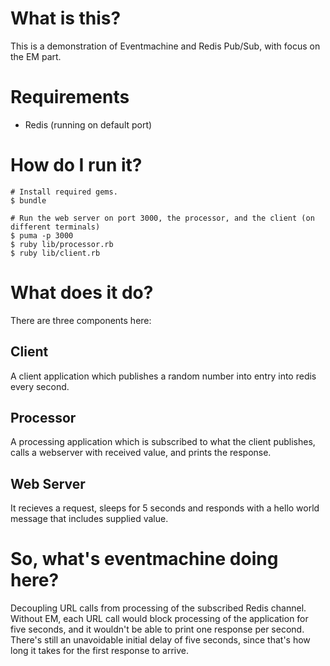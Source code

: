 # What is this?

This is a demonstration of Eventmachine and Redis Pub/Sub, with focus on the EM part.

# Requirements

*  Redis (running on default port)

# How do I run it?

    # Install required gems.
    $ bundle

    # Run the web server on port 3000, the processor, and the client (on different terminals)
    $ puma -p 3000
    $ ruby lib/processor.rb
    $ ruby lib/client.rb

# What does it do?

There are three components here:

## Client

A client application which publishes a random number into entry into redis every second.

## Processor

A processing application which is subscribed to what the client publishes, calls a webserver with received value, and
prints the response.

## Web Server

It recieves a request, sleeps for 5 seconds and responds with a hello world message that includes supplied value.

# So, what's eventmachine doing here?

Decoupling URL calls from processing of the subscribed Redis channel. Without EM, each URL call would block processing
of the application for five seconds, and it wouldn't be able to print one response per second. There's still an
unavoidable initial delay of five seconds, since that's how long it takes for the first response to arrive.
